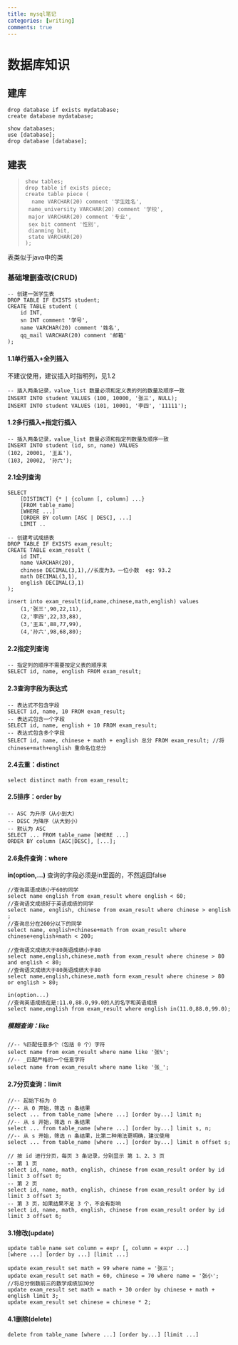```yaml
---
title: mysql笔记
categories: [writing]
comments: true
---
```




# 数据库知识

## 建库

```mysql
drop database if exists mydatabase;
create database mydatabase;

show databases;
use [database];
drop database [database];
```

## 建表

> ```mysql
> show tables;
> drop table if exists piece;
> create table piece (
> 	name VARCHAR(20) comment '学生姓名',
>  name_university VARCHAR(20) comment '学校',
>  major VARCHAR(20) comment '专业',
>  sex bit comment '性别',
>  dianming bit,
>  state VARCHAR(20) 
> );
> ```
>
> 

表类似于java中的类

### 基础增删查改(CRUD)

```mysql
-- 创建一张学生表
DROP TABLE IF EXISTS student;
CREATE TABLE student (
	id INT,
	sn INT comment '学号',
	name VARCHAR(20) comment '姓名',
	qq_mail VARCHAR(20) comment '邮箱'
);
```

#### 1.1单行插入+全列插入

不建议使用，建议插入时指明列，见1.2

```mysql
-- 插入两条记录，value_list 数量必须和定义表的列的数量及顺序一致
INSERT INTO student VALUES (100, 10000, '张三', NULL);
INSERT INTO student VALUES (101, 10001, '李四', '11111');
```

#### 1.2多行插入+指定行插入

```mysql
-- 插入两条记录，value_list 数量必须和指定列数量及顺序一致
INSERT INTO student (id, sn, name) VALUES
(102, 20001, '王五'),
(103, 20002, '孙六');
```

#### 2.1全列查询

```mysql
SELECT
	[DISTINCT] {* | {column [, column] ...}
	[FROM table_name]
	[WHERE ...]
	[ORDER BY column [ASC | DESC], ...]
	LIMIT ..
```

```mysql
-- 创建考试成绩表
DROP TABLE IF EXISTS exam_result;
CREATE TABLE exam_result (
	id INT,
	name VARCHAR(20),
	chinese DECIMAL(3,1),//长度为3，一位小数  eg: 93.2
	math DECIMAL(3,1),
	english DECIMAL(3,1)
);
```

```mysql
insert into exam_result(id,name,chinese,math,english) values 
    (1,'张三',90,22,11),
	(2,'李四',22,33,88),
    (3,'王五',88,77,99),
    (4,'孙六',98,68,80);
```

#### 2.2指定列查询

```mysql
-- 指定列的顺序不需要按定义表的顺序来
SELECT id, name, english FROM exam_result;
```

#### 2.3查询字段为表达式

```mysql
-- 表达式不包含字段
SELECT id, name, 10 FROM exam_result;
-- 表达式包含一个字段
SELECT id, name, english + 10 FROM exam_result;
-- 表达式包含多个字段
SELECT id, name, chinese + math + english 总分 FROM exam_result; //将chinese+math+english 重命名位总分
```

#### 2.4去重：distinct  

```mysql
select distinct math from exam_result;
```

#### 2.5排序：order by

```mysql
-- ASC 为升序（从小到大）
-- DESC 为降序（从大到小）
-- 默认为 ASC
SELECT ... FROM table_name [WHERE ...]
ORDER BY column [ASC|DESC], [...];
```

#### 2.6条件查询：where

**in(option,...)** 查询的字段必须是in里面的，不然返回false

```mysql
//查询英语成绩小于60的同学
select name english from exam_result where english < 60;
//查询语文成绩好于英语成绩的同学
select name, english, chinese from exam_result where chinese > english ;
//查询总分在200分以下的同学
select name, english+chinese+math from exam_result where chinese+english+math < 200;
```

```mysql
//查询语文成绩大于80英语成绩小于80
select name,english,chinese,math from exam_result where chinese > 80 and english < 80;
//查询语文成绩大于80英语成绩大于80
select name,english,chinese,math form exam_result where chinese > 80 or english > 80;
```

```mysql
in(option...)
//查询英语成绩在是:11.0,88.0,99.0的人的名字和英语成绩
select name,english from exam_result where english in(11.0,88.0,99.0);
```

##### 模糊查询：like

```mysql
//-- %匹配任意多个（包括 0 个）字符
select name from exam_result where name like '张%';
//-- _匹配严格的一个任意字符
select name from exam_result where name like '张_';
```

#### 2.7分页查询：limit

```mysql
//-- 起始下标为 0
//-- 从 0 开始，筛选 n 条结果
select ... from table_name [where ...] [order by...] limit n;
//-- 从 s 开始，筛选 n 条结果
select ... from table_name [where ...] [order by...] limit s, n;
//-- 从 s 开始，筛选 n 条结果，比第二种用法更明确，建议使用
select ... from table_name [where ...] [order by...] limit n offset s;
```

```mysql
// 按 id 进行分页，每页 3 条记录，分别显示 第 1、2、3 页
-- 第 1 页
select id, name, math, english, chinese from exam_result order by id limit 3 offset 0;
-- 第 2 页
select id, name, math, english, chinese from exam_result order by id limit 3 offset 3;
-- 第 3 页，如果结果不足 3 个，不会有影响
select id, name, math, english, chinese from exam_result order by id limit 3 offset 6;
```

#### 3.1修改(update)

```mysql
update table_name set column = expr [, column = expr ...]
[where ...] [order by ...] [limit ...]
```

```mysql
update exam_result set math = 99 where name = '张三';
update exam_result set math = 60, chinese = 70 where name = '张小';
//将总分倒数前三的数学成绩加30分
update exam_result set math = math + 30 order by chinese + math + english limit 3;
update exam_result set chinese = chinese * 2;
```

#### 4.1删除(delete)

```mysql
delete from table_name [where ...] [order by...] [limit ...]
```

